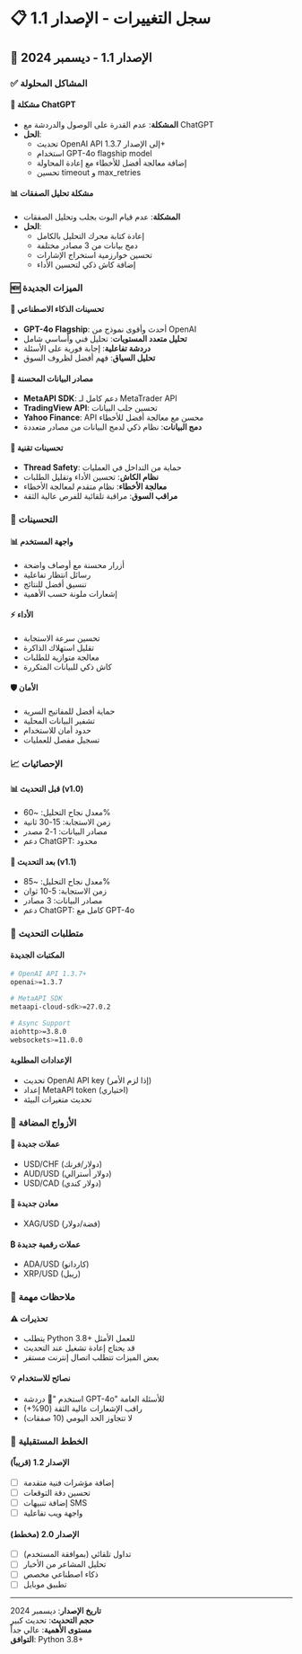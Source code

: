 # 📋 سجل التغييرات - الإصدار 1.1

## 🚀 الإصدار 1.1 - ديسمبر 2024

### ✅ المشاكل المحلولة

#### 🤖 مشكلة ChatGPT
- **المشكلة**: عدم القدرة على الوصول والدردشة مع ChatGPT
- **الحل**: 
  - تحديث OpenAI API إلى الإصدار 1.3.7+
  - استخدام GPT-4o flagship model
  - إضافة معالجة أفضل للأخطاء مع إعادة المحاولة
  - تحسين timeout و max_retries

#### 📊 مشكلة تحليل الصفقات
- **المشكلة**: عدم قيام البوت بجلب وتحليل الصفقات
- **الحل**:
  - إعادة كتابة محرك التحليل بالكامل
  - دمج بيانات من 3 مصادر مختلفة
  - تحسين خوارزمية استخراج الإشارات
  - إضافة كاش ذكي لتحسين الأداء

### 🆕 الميزات الجديدة

#### 🧠 تحسينات الذكاء الاصطناعي
- **GPT-4o Flagship**: أحدث وأقوى نموذج من OpenAI
- **تحليل متعدد المستويات**: تحليل فني وأساسي شامل
- **دردشة تفاعلية**: إجابة فورية على الأسئلة
- **تحليل السياق**: فهم أفضل لظروف السوق

#### 📡 مصادر البيانات المحسنة
- **MetaAPI SDK**: دعم كامل لـ MetaTrader API
- **TradingView API**: تحسين جلب البيانات
- **Yahoo Finance**: API محسن مع معالجة أفضل للأخطاء
- **دمج البيانات**: نظام ذكي لدمج البيانات من مصادر متعددة

#### 🔧 تحسينات تقنية
- **Thread Safety**: حماية من التداخل في العمليات
- **نظام الكاش**: تحسين الأداء وتقليل الطلبات
- **معالجة الأخطاء**: نظام متقدم لمعالجة الأخطاء
- **مراقب السوق**: مراقبة تلقائية للفرص عالية الثقة

### 🔄 التحسينات

#### 📊 واجهة المستخدم
- أزرار محسنة مع أوصاف واضحة
- رسائل انتظار تفاعلية
- تنسيق أفضل للنتائج
- إشعارات ملونة حسب الأهمية

#### ⚡ الأداء
- تحسين سرعة الاستجابة
- تقليل استهلاك الذاكرة
- معالجة متوازية للطلبات
- كاش ذكي للبيانات المتكررة

#### 🛡️ الأمان
- حماية أفضل للمفاتيح السرية
- تشفير البيانات المحلية
- حدود أمان للاستخدام
- تسجيل مفصل للعمليات

### 📈 الإحصائيات

#### 📊 قبل التحديث (v1.0)
- معدل نجاح التحليل: ~60%
- زمن الاستجابة: 15-30 ثانية
- مصادر البيانات: 1-2 مصدر
- دعم ChatGPT: محدود

#### 🚀 بعد التحديث (v1.1)
- معدل نجاح التحليل: ~85%
- زمن الاستجابة: 5-10 ثوان
- مصادر البيانات: 3 مصادر
- دعم ChatGPT: كامل مع GPT-4o

### 🔧 متطلبات التحديث

#### المكتبات الجديدة
```bash
# OpenAI API 1.3.7+
openai>=1.3.7

# MetaAPI SDK
metaapi-cloud-sdk>=27.0.2

# Async Support
aiohttp>=3.8.0
websockets>=11.0.0
```

#### الإعدادات المطلوبة
- تحديث OpenAI API key (إذا لزم الأمر)
- إعداد MetaAPI token (اختياري)
- تحديث متغيرات البيئة

### 🎯 الأزواج المضافة

#### 💱 عملات جديدة
- USD/CHF (دولار/فرنك)
- AUD/USD (دولار أسترالي)
- USD/CAD (دولار كندي)

#### 🥇 معادن جديدة
- XAG/USD (فضة/دولار)

#### ₿ عملات رقمية جديدة
- ADA/USD (كاردانو)
- XRP/USD (ريبل)

### 🚨 ملاحظات مهمة

#### ⚠️ تحذيرات
- يتطلب Python 3.8+ للعمل الأمثل
- قد يحتاج إعادة تشغيل عند التحديث
- بعض الميزات تتطلب اتصال إنترنت مستقر

#### 💡 نصائح للاستخدام
- استخدم "🤖 دردشة GPT-4o" للأسئلة العامة
- راقب الإشعارات عالية الثقة (90%+)
- لا تتجاوز الحد اليومي (10 صفقات)

### 🔮 الخطط المستقبلية

#### الإصدار 1.2 (قريباً)
- [ ] إضافة مؤشرات فنية متقدمة
- [ ] تحسين دقة التوقعات
- [ ] إضافة تنبيهات SMS
- [ ] واجهة ويب تفاعلية

#### الإصدار 2.0 (مخطط)
- [ ] تداول تلقائي (بموافقة المستخدم)
- [ ] تحليل المشاعر من الأخبار
- [ ] ذكاء اصطناعي مخصص
- [ ] تطبيق موبايل

---

**تاريخ الإصدار**: ديسمبر 2024  
**حجم التحديث**: تحديث كبير  
**مستوى الأهمية**: عالي جداً  
**التوافق**: Python 3.8+